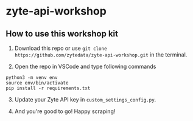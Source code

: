 # zyte-api-workshop

## How to use this workshop kit

1. Download this repo or use `git clone https://github.com/zytedata/zyte-api-workshop.git` in the terminal.

2. Open the repo in VSCode and type following commands

```
python3 -m venv env
source env/bin/activate
pip install -r requirements.txt
```

3. Update your Zyte API key in `custom_settings_config.py`.

4. And you're good to go! Happy scraping!